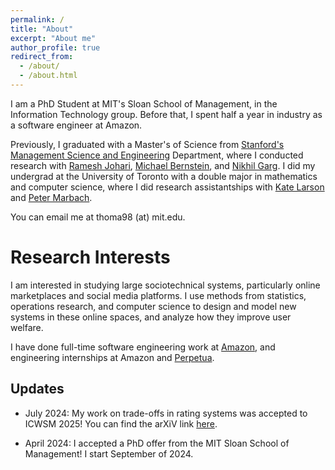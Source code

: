 ```yaml
---
permalink: /
title: "About"
excerpt: "About me"
author_profile: true
redirect_from: 
  - /about/
  - /about.html
---
```


I am a PhD Student at MIT's Sloan School of Management, in the Information Technology group. Before that, I spent half a year in industry as a software engineer at Amazon.

Previously, I graduated with a Master's of Science from [Stanford's Management Science and Engineering](https://msande.stanford.edu/) Department, where I conducted research with [Ramesh Johari](https://web.stanford.edu/~rjohari/), [Michael Bernstein](https://hci.stanford.edu/msb/), and [Nikhil Garg](https://gargnikhil.com/). I did my undergrad at the University of Toronto with a double major in mathematics and computer science, where I did research assistantships with [Kate Larson](https://cs.uwaterloo.ca/~klarson/) and [Peter Marbach](https://www.cs.toronto.edu/~marbach/).

You can email me at thoma98 (at) mit.edu.

# Research Interests

I am interested in studying large sociotechnical systems, particularly online marketplaces and social media platforms.  I use methods from statistics, operations research, and computer science to design and model new systems in these online spaces, and analyze how they improve user welfare. 

I have done full-time software engineering work at [Amazon](https://www.amazon.com/), and engineering internships at Amazon and [Perpetua](https://perpetua.io/).

## Updates

- July 2024: My work on trade-offs in rating systems was accepted to ICWSM 2025! You can find the arXiV link [here](https://arxiv.org/pdf/2207.04369.pdf).

- April 2024: I accepted a PhD offer from the MIT Sloan School of Management! I start September of 2024.